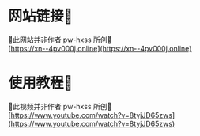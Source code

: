 # 网站链接🔗
🚨此网站并非作者 pw-hxss 所创🚨  
[https://xn--4pv000j.online](https://xn--4pv000j.online)

# 使用教程🎥
🚨此视频并非作者 pw-hxss 所创🚨  
[https://www.youtube.com/watch?v=8tyjJD65zws](https://www.youtube.com/watch?v=8tyjJD65zws)

